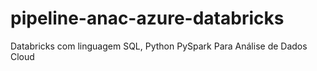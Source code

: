 # pipeline-anac-azure-databricks
Databricks com linguagem SQL, Python PySpark Para Análise de Dados Cloud
